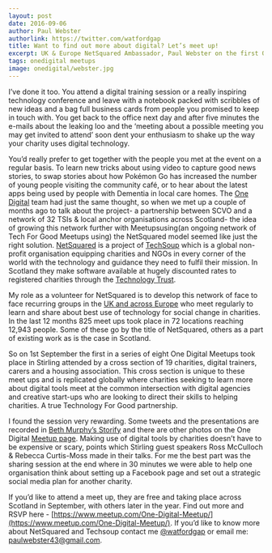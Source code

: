 ```yaml
---
layout: post
date: 2016-09-06
author: Paul Webster
authorlink: https://twitter.com/watfordgap
title: Want to find out more about digital? Let’s meet up!
excerpt: UK & Europe NetSquared Ambassador, Paul Webster on the first One Digital Meetup and the context of Netsquared
tags: onedigital meetups
image: onedigital/webster.jpg
---
```


I’ve done it too. You attend a digital training session or a really inspiring technology conference and leave with a notebook packed with scribbles of new ideas and a bag full business cards from people you promised to keep in touch with. You get back to the office next day and after five minutes the e-mails about the leaking loo and the ‘meeting about a possible meeting you may get invited to attend’ soon dent your enthusiasm to shake up the way your charity uses digital technology.

You’d really prefer to get together with the people you met at the event on a regular basis. To learn new tricks about using video to capture good news stories, to swap stories about how Pokémon Go has increased the number of young people visiting the community café, or to hear about the latest apps being used by people with Dementia in local care homes. The [One Digital](http://digital.scvo.org.uk/onedigital/) team had just the same thought, so when we met up a couple of months ago to talk about the project- a partnership between SCVO and a network of 32 TSIs & local anchor organisations across Scotland- the idea of growing this network further with Meetupsusing(an ongoing network of Tech For Good Meetups using) the NetSquared model seemed like just the right solution. [NetSquared](http://www.netsquared.org/about) is a project of [TechSoup](http://meet.techsoup.org/about-us/) which is a global non-profit organisation equipping charities and NGOs in every corner of the world with the technology and guidance they need to fulfil their mission. In Scotland they make software available at hugely discounted rates to registered charities through the [Technology Trust](https://www.tt-exchange.org/).

My role as a volunteer for NetSquared is to develop this network of face to face recurring groups in the [UK and across Europe](http://www.netsquared.org/local?field_geofield_distance%5Bdistance%5D=3000&field_geofield_distance%5Borigin%5D=edinburgh) who meet regularly to learn and share about best use of technology for social change in charities. In the last 12 months 825 meet ups took place in 72 locations reaching 12,943 people. Some of these go by the title of NetSquared, others as a part of existing work as is the case in Scotland.

So on 1st September the first in a series of eight One Digital Meetups took place in Stirling attended by a cross section of 19 charities, digital trainers, carers and a housing association. This cross section is unique to these meet ups and is replicated globally where charities seeking to learn more about digital tools meet at the common intersection with digital agencies and creative start-ups who are looking to direct their skills to helping charities. A true Technology For Good partnership. 


I found the session very rewarding. Some tweets and the presentations are recorded in [Beth Murphy’s Storify](https://storify.com/Betty_Murphy/one-digital-meetup-stirling) and there are other photos on the One Digital [Meetup page](https://www.meetup.com/One-Digital-Meetup/). Making use of digital tools by charities doesn’t have to be expensive or scary, points which Stirling guest speakers Ross McCulloch & Rebecca Curtis-Moss made in their talks. For me the best part was the sharing session at the end where in 30 minutes we were able to help one organisation think about setting up a Facebook page and set out a strategic social media plan for another charity.

If you’d like to attend a meet up, they are free and taking place across Scotland in September, with others later in the year. Find out more and RSVP here - [https://www.meetup.com/One-Digital-Meetup/](https://www.meetup.com/One-Digital-Meetup/). If you’d like to know more about NetSquared and Techsoup contact me [@watfordgap](https://twitter.com/watfordgap) or email me: [paulwebster43@gmail.com](mailto:paulwebster43@gmail.com).
